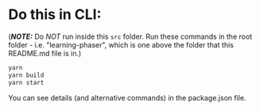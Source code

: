 # Do this in CLI:

(**_NOTE:_** Do _NOT_ run inside this `src` folder. Run these commands in the root folder - i.e. "learning-phaser", which is one above the folder that this README.md file is in.)

```bash
yarn
yarn build
yarn start
```

You can see details (and alternative commands) in the package.json file.
